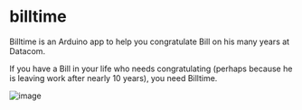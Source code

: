 billtime
========

Billtime is an Arduino app to help you congratulate Bill on his many years at Datacom.

If you have a Bill in your life who needs congratulating (perhaps because he is leaving 
work after nearly 10 years), you need Billtime.

![image](https://cloud.githubusercontent.com/assets/5344417/4934167/cb7acc12-659e-11e4-9faf-9757bb992699.jpg)
